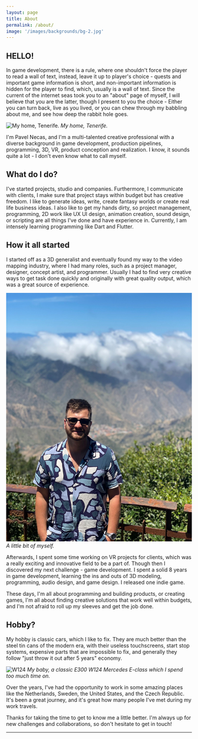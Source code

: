 ```yaml
---
layout: page
title: About
permalink: /about/
image: '/images/backgrounds/bg-2.jpg'
---
```


## HELLO!

In game development, there is a rule, where one shouldn't force the player to read a wall of text, instead, leave it up to player's choice - quests and important game information is short, and non-important information is hidden for the player to find, which, usually is a wall of text. Since the current of the internet seas took you to an "about" page of myself, I will believe that you are the latter, though I present to you the choice - Either you can turn back, live as you lived, or you can chew through my babbling about me, and see how deep the rabbit hole goes.

![My home, Tenerife.]({{site.baseurl}}/images/about/about-6.jpg)
*My home, Tenerife.*

I'm Pavel Necas, and I'm a multi-talented creative professional with a diverse background in game development, production pipelines, programming, 3D, VR, product conception and realization. I know, it sounds quite a lot - I don't even know what to call myself.

## What do I do?

I've started projects, studio and companies. Furthermore, I communicate with clients, I make sure that project stays within budget but has creative freedom. I like to generate ideas, write, create fantasy worlds or create real life business ideas. I also like to get my hands dirty, so project management, programming, 2D work like UX UI design, animation creation, sound design, or scripting are all things I've done and have experience in. Currently, I am intensely learning programming like Dart and Flutter. 

## How it all started

I started off as a 3D generalist and eventually found my way to the video mapping industry, where I had many roles, such as a project manager, designer, concept artist, and programmer. Usually I had to find very creative ways to get task done quickly and originally with great quality output, which was a great source of experience.

<div class="gallery-box">
  <div class="gallery">
    <img src="/images/about/about-1.jpg">
    <!-- <img src="/images/about/about-3.jpg"> -->
  </div>
  <em>A little bit of myself.</a></em>
</div>

Afterwards, I spent some time working on VR projects for clients, which was a really exciting and innovative field to be a part of. Though then I discovered my next challenge - game development. I spent a solid 8 years in game development, learning the ins and outs of 3D modeling, programming, audio design, and game design. I released one indie game.

These days, I'm all about programming and building products, or creating games, I'm all about finding creative solutions that work well within budgets, and I'm not afraid to roll up my sleeves and get the job done. 

## Hobby?

My hobby is classic cars, which I like to fix. They are much better than the steel tin cans of the modern era, with their useless touchscreens, start stop systems, expensive parts that are impossible to fix, and generally they follow "just throw it out after 5 years" economy. 

![W124]({{site.baseurl}}/images/about/about-7.jpg)
*My baby, a classic E300 W124 Mercedes E-class which I spend too much time on.*

Over the years, I've had the opportunity to work in some amazing places like the Netherlands, Sweden, the United States, and the Czech Republic. It's been a great journey, and it's great how many people I've met during my work travels.

Thanks for taking the time to get to know me a little better. I'm always up for new challenges and collaborations, so don't hesitate to get in touch!

<hr>